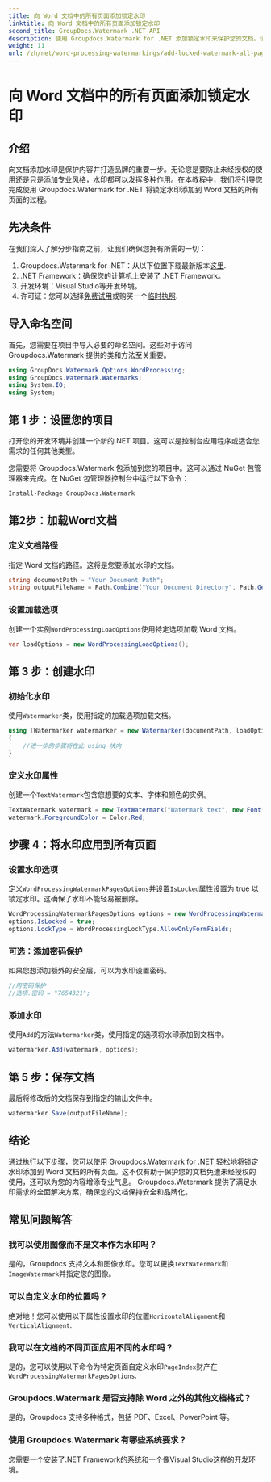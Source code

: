 ```yaml
---
title: 向 Word 文档中的所有页面添加锁定水印
linktitle: 向 Word 文档中的所有页面添加锁定水印
second_title: GroupDocs.Watermark .NET API
description: 使用 Groupdocs.Watermark for .NET 添加锁定水印来保护您的文档。请遵循我们的分步指南以轻松实施。
weight: 11
url: /zh/net/word-processing-watermarkings/add-locked-watermark-all-pages-word-docs/
---
```


# 向 Word 文档中的所有页面添加锁定水印

## 介绍
向文档添加水印是保护内容并打造品牌的重要一步。无论您是要防止未经授权的使用还是只是添加专业风格，水印都可以发挥多种作用。在本教程中，我们将引导您完成使用 Groupdocs.Watermark for .NET 将锁定水印添加到 Word 文档的所有页面的过程。
## 先决条件
在我们深入了解分步指南之前，让我们确保您拥有所需的一切：
1. Groupdocs.Watermark for .NET：从以下位置下载最新版本[这里](https://releases.groupdocs.com/Watermark/net/).
2. .NET Framework：确保您的计算机上安装了 .NET Framework。
3. 开发环境：Visual Studio等开发环境。
4. 许可证：您可以选择[免费试用](https://releases.groupdocs.com/)或购买一个[临时执照](https://purchase.groupdocs.com/temporary-license/).
## 导入命名空间
首先，您需要在项目中导入必要的命名空间。这些对于访问 Groupdocs.Watermark 提供的类和方法至关重要。
```csharp
using GroupDocs.Watermark.Options.WordProcessing;
using GroupDocs.Watermark.Watermarks;
using System.IO;
using System;
```
## 第 1 步：设置您的项目

打开您的开发环境并创建一个新的.NET 项目。这可以是控制台应用程序或适合您需求的任何其他类型。

您需要将 Groupdocs.Watermark 包添加到您的项目中。这可以通过 NuGet 包管理器来完成。在 NuGet 包管理器控制台中运行以下命令：
```sh
Install-Package GroupDocs.Watermark
```
## 第2步：加载Word文档
### 定义文档路径
指定 Word 文档的路径。这将是您要添加水印的文档。
```csharp
string documentPath = "Your Document Path";
string outputFileName = Path.Combine("Your Document Directory", Path.GetFileName(documentPath));
```
### 设置加载选项
创建一个实例`WordProcessingLoadOptions`使用特定选项加载 Word 文档。
```csharp
var loadOptions = new WordProcessingLoadOptions();
```
## 第 3 步：创建水印
### 初始化水印
使用`Watermarker`类，使用指定的加载选项加载文档。
```csharp
using (Watermarker watermarker = new Watermarker(documentPath, loadOptions))
{
    //进一步的步骤将在此 using 块内
}
```
### 定义水印属性
创建一个`TextWatermark`包含您想要的文本、字体和颜色的实例。
```csharp
TextWatermark watermark = new TextWatermark("Watermark text", new Font("Arial", 19));
watermark.ForegroundColor = Color.Red;
```
## 步骤 4：将水印应用到所有页面
### 设置水印选项
定义`WordProcessingWatermarkPagesOptions`并设置`IsLocked`属性设置为 true 以锁定水印。这确保了水印不能轻易被删除。
```csharp
WordProcessingWatermarkPagesOptions options = new WordProcessingWatermarkPagesOptions();
options.IsLocked = true;
options.LockType = WordProcessingLockType.AllowOnlyFormFields;
```
### 可选：添加密码保护
如果您想添加额外的安全层，可以为水印设置密码。
```csharp
//用密码保护
//选项.密码 = "7654321";
```
### 添加水印
使用`Add`的方法`Watermarker`类，使用指定的选项将水印添加到文档中。
```csharp
watermarker.Add(watermark, options);
```
## 第 5 步：保存文档
最后将修改后的文档保存到指定的输出文件中。
```csharp
watermarker.Save(outputFileName);
```

## 结论
通过执行以下步骤，您可以使用 Groupdocs.Watermark for .NET 轻松地将锁定水印添加到 Word 文档的所有页面。这不仅有助于保护您的文档免遭未经授权的使用，还可以为您的内容增添专业气息。 Groupdocs.Watermark 提供了满足水印需求的全面解决方案，确保您的文档保持安全和品牌化。
## 常见问题解答
### 我可以使用图像而不是文本作为水印吗？
是的，Groupdocs 支持文本和图像水印。您可以更换`TextWatermark`和`ImageWatermark`并指定您的图像。
### 可以自定义水印的位置吗？
绝对地！您可以使用以下属性设置水印的位置`HorizontalAlignment`和`VerticalAlignment`.
### 我可以在文档的不同页面应用不同的水印吗？
是的，您可以使用以下命令为特定页面自定义水印`PageIndex`财产在`WordProcessingWatermarkPagesOptions`.
### Groupdocs.Watermark 是否支持除 Word 之外的其他文档格式？
是的，Groupdocs 支持多种格式，包括 PDF、Excel、PowerPoint 等。
### 使用 Groupdocs.Watermark 有哪些系统要求？
您需要一个安装了.NET Framework的系统和一个像Visual Studio这样的开发环境。